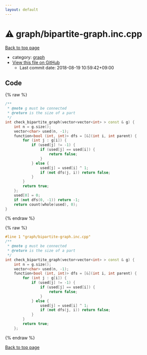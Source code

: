 ```yaml
---
layout: default
---
```


<!-- mathjax config similar to math.stackexchange -->
<script type="text/javascript" async
  src="https://cdnjs.cloudflare.com/ajax/libs/mathjax/2.7.5/MathJax.js?config=TeX-MML-AM_CHTML">
</script>
<script type="text/x-mathjax-config">
  MathJax.Hub.Config({
    TeX: { equationNumbers: { autoNumber: "AMS" }},
    tex2jax: {
      inlineMath: [ ['$','$'] ],
      processEscapes: true
    },
    "HTML-CSS": { matchFontHeight: false },
    displayAlign: "left",
    displayIndent: "2em"
  });
</script>

<script type="text/javascript" src="https://cdnjs.cloudflare.com/ajax/libs/jquery/3.4.1/jquery.min.js"></script>
<script src="https://cdn.jsdelivr.net/npm/jquery-balloon-js@1.1.2/jquery.balloon.min.js" integrity="sha256-ZEYs9VrgAeNuPvs15E39OsyOJaIkXEEt10fzxJ20+2I=" crossorigin="anonymous"></script>
<script type="text/javascript" src="../../assets/js/copy-button.js"></script>
<link rel="stylesheet" href="../../assets/css/copy-button.css" />


# :warning: graph/bipartite-graph.inc.cpp

<a href="../../index.html">Back to top page</a>

* category: <a href="../../index.html#f8b0b924ebd7046dbfa85a856e4682c8">graph</a>
* <a href="{{ site.github.repository_url }}/blob/master/graph/bipartite-graph.inc.cpp">View this file on GitHub</a>
    - Last commit date: 2018-08-19 10:59:42+09:00




## Code

<a id="unbundled"></a>
{% raw %}
```cpp
/**
 * @note g must be connected
 * @return is the size of a part
 */
int check_bipartite_graph(vector<vector<int> > const & g) {
    int n = g.size();
    vector<char> used(n, -1);
    function<bool (int, int)> dfs = [&](int i, int parent) {
        for (int j : g[i]) {
            if (used[j] != -1) {
                if (used[j] == used[i]) {
                    return false;
                }
            } else {
                used[j] = used[i] ^ 1;
                if (not dfs(j, i)) return false;
            }
        }
        return true;
    };
    used[0] = 0;
    if (not dfs(0, -1)) return -1;
    return count(whole(used), 0);
}

```
{% endraw %}

<a id="bundled"></a>
{% raw %}
```cpp
#line 1 "graph/bipartite-graph.inc.cpp"
/**
 * @note g must be connected
 * @return is the size of a part
 */
int check_bipartite_graph(vector<vector<int> > const & g) {
    int n = g.size();
    vector<char> used(n, -1);
    function<bool (int, int)> dfs = [&](int i, int parent) {
        for (int j : g[i]) {
            if (used[j] != -1) {
                if (used[j] == used[i]) {
                    return false;
                }
            } else {
                used[j] = used[i] ^ 1;
                if (not dfs(j, i)) return false;
            }
        }
        return true;
    };

```
{% endraw %}

<a href="../../index.html">Back to top page</a>

